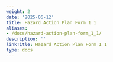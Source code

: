 ```yaml
---
weight: 2
date: '2025-06-12'
title: Hazard Action Plan Form 1 1
aliases:
- /docs/hazard-action-plan-form_1_1/
description: ''
linkTitle: Hazard Action Plan Form 1 1
type: docs
---
```


<!-- Unsupported block type: table -->